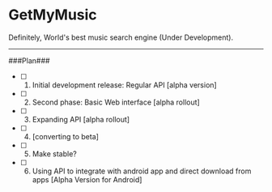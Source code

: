 # GetMyMusic
Definitely, World's best music search engine (Under Development).

 - - - -
###Plan###
 -[ ] 1. Initial development release: Regular API [alpha version]
 -[ ] 2. Second phase: Basic Web interface [alpha rollout]
 -[ ] 3. Expanding API [alpha rollout]
 -[ ] 4. [converting to beta]
 -[ ] 5. Make stable? 
 -[ ] 6. Using API to integrate with android app and direct download from apps [Alpha Version for Android]
